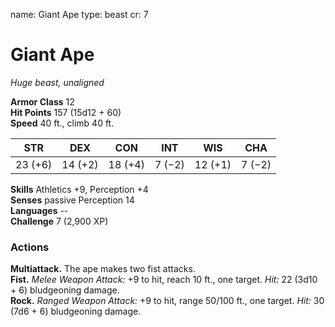 name: Giant Ape type: beast cr: 7

# Giant Ape
_Huge beast, unaligned_

**Armor Class** 12    
**Hit Points** 157 (15d12 + 60)    
**Speed** 40 ft., climb 40 ft.

| STR     | DEX     | CON     | INT    | WIS     | CHA    |
| ------- | ------- | ------- | ------ | ------- | ------ |
| 23 (+6) | 14 (+2) | 18 (+4) | 7 (−2) | 12 (+1) | 7 (−2) |

**Skills** Athletics +9, Perception +4    
**Senses** passive Perception 14    
**Languages** --    
**Challenge** 7 (2,900 XP)

### Actions
**Multiattack.** The ape makes two fist attacks.    
**Fist.** _Melee Weapon Attack:_ +9 to hit, reach 10 ft., one target. _Hit:_ 22 (3d10 + 6) bludgeoning damage.    
**Rock.** _Ranged Weapon Attack:_ +9 to hit, range 50/100 ft., one target. _Hit:_ 30 (7d6 + 6) bludgeoning damage. 